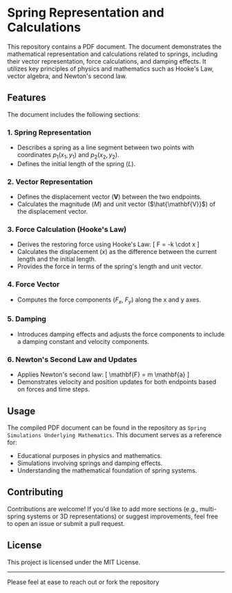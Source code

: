 # Spring Representation and Calculations

This repository contains a PDF document. The document demonstrates the mathematical representation and calculations related to springs, including their vector representation, force calculations, and damping effects. It utilizes key principles of physics and mathematics such as Hooke's Law, vector algebra, and Newton's second law. 

## Features

The document includes the following sections:

### 1. **Spring Representation**
- Describes a spring as a line segment between two points with coordinates $p_1(x_1, y_1)$ and $p_2(x_2, y_2)$.
- Defines the initial length of the spring ($L$).

### 2. **Vector Representation**
- Defines the displacement vector ($\mathbf{V}$) between the two endpoints.
- Calculates the magnitude ($M$) and unit vector ($\hat{\mathbf{V}}$) of the displacement vector.

### 3. **Force Calculation (Hooke's Law)**
- Derives the restoring force using Hooke's Law:
  \[ F = -k \cdot x \]
- Calculates the displacement ($x$) as the difference between the current length and the initial length.
- Provides the force in terms of the spring's length and unit vector.

### 4. **Force Vector**
- Computes the force components ($F_x$, $F_y$) along the x and y axes.

### 5. **Damping**
- Introduces damping effects and adjusts the force components to include a damping constant and velocity components.

### 6. **Newton's Second Law and Updates**
- Applies Newton's second law:
  \[ \mathbf{F} = m \mathbf{a} \]
- Demonstrates velocity and position updates for both endpoints based on forces and time steps.

## Usage

The compiled PDF document can be found in the repository as `Spring Simulations Underlying Mathematics`. This document serves as a reference for:
- Educational purposes in physics and mathematics.
- Simulations involving springs and damping effects.
- Understanding the mathematical foundation of spring systems.

## Contributing

Contributions are welcome! If you'd like to add more sections (e.g., multi-spring systems or 3D representations) or suggest improvements, feel free to open an issue or submit a pull request.

## License

This project is licensed under the MIT License. 

---

Please feel at ease to reach out or fork the repository

